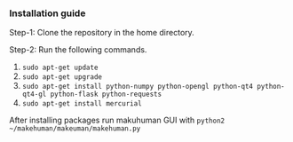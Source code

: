 ### Installation guide
Step-1: Clone the repository in the home directory.

Step-2: Run the following commands.
1. `sudo apt-get update`
2. `sudo apt-get upgrade`
3. `sudo apt-get install python-numpy python-opengl python-qt4 python-qt4-gl python-flask python-requests`
4. `sudo apt-get install mercurial`

After installing packages run makuhuman GUI with
`python2 ~/makehuman/makeuman/makehuman.py`
